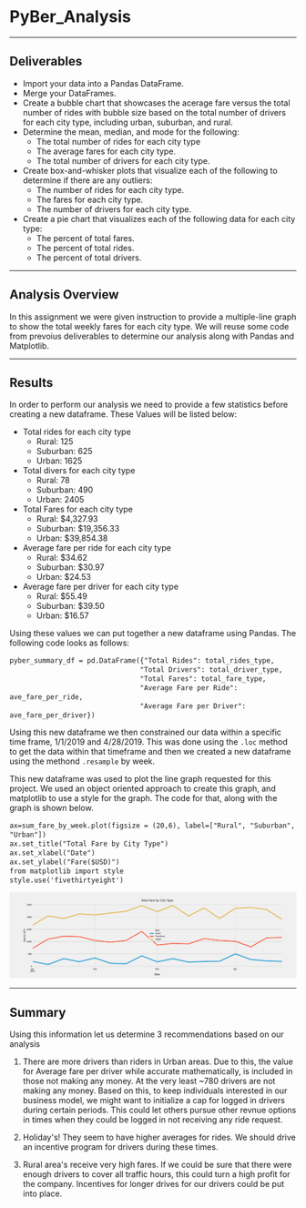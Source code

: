 # PyBer_Analysis
---
## Deliverables
- Import your data into a Pandas DataFrame.
- Merge your DataFrames.
- Create a bubble chart that showcases the acerage fare versus the total number of rides with bubble size based on the total number of drivers for each city type, including urban, suburban, and rural. 
- Determine the mean, median, and mode for the following:
    - The total number of rides for each city type
    - The average fares for each city type.
    - The total number of drivers for each city type.
- Create box-and-whisker plots that visualize each of the following to determine if there are any outliers:
    - The number of rides for each city type.
    - The fares for each city type.
    - The number of drivers for each city type.
- Create a pie chart that visualizes each of the following data for each city type:
    - The percent of total fares.
    - The percent of total rides.
    - The percent of total drivers.
---

## Analysis Overview
In this assignment we were given instruction to provide a multiple-line graph to show the total weekly fares for each city type. We will reuse some code from prevoius deliverables to determine our analysis along with Pandas and Matplotlib.

---
## Results
In order to perform our analysis we need to provide a few statistics before creating a new dataframe. These Values will be listed below:
- Total rides for each city type
    - Rural: 125
    - Suburban: 625
    - Urban: 1625
- Total divers for each city type
    - Rural: 78
    - Suburban: 490
    - Urban: 2405
- Total Fares for each city type
    - Rural: $4,327.93
    - Suburban: $19,356.33
    - Urban: $39,854.38
- Average fare per ride for each city type
    - Rural: $34.62
    - Suburban: $30.97
    - Urban: $24.53
- Average fare per driver for each city type
    - Rural: $55.49
    - Suburban: $39.50
    - Urban: $16.57

Using these values we can put together a new dataframe using Pandas. The following code looks as follows:
```
pyber_summary_df = pd.DataFrame({"Total Rides": total_rides_type,
                                "Total Drivers": total_driver_type,
                                "Total Fares": total_fare_type,
                                "Average Fare per Ride": ave_fare_per_ride,
                                "Average Fare per Driver": ave_fare_per_driver})
```

Using this new dataframe we then constrained our data within a specific time frame, 1/1/2019 and 4/28/2019. This was done using the `.loc` method to get the data within that timeframe and then we created a new dataframe using the methond `.resample` by week. 

This new dataframe was used to plot the line graph requested for this project. We used an object oriented approach to create this graph, and matplotlib to use a style for the graph. The code for that, along with the graph is shown below.
```
ax=sum_fare_by_week.plot(figsize = (20,6), label=["Rural", "Suburban", "Urban"])
ax.set_title("Total Fare by City Type")
ax.set_xlabel("Date")
ax.set_ylabel("Fare($USD)")
from matplotlib import style
style.use('fivethirtyeight')
```
![alt_text](https://github.com/HotMochaNoWhip/PyBer_Analysis/blob/main/analysis/PyBer_fare_summary.png)

---
## Summary
Using this information let us determine 3 recommendations based on our analysis

1) There are more drivers than riders in Urban areas. Due to this, the value for Average fare per driver while accurate mathematically, is included in those not making any money. At the very least ~780 drivers are not making any money. Based on this, to keep individuals interested in our business model, we might want to initialize a cap for logged in drivers during certain periods. This could let others pursue other revnue options in times when they could be logged in not receiving any ride request. 

2) Holiday's! They seem to have higher averages for rides. We should drive an incentive program for drivers during these times.

3) Rural area's receive very high fares. If we could be sure that there were enough drivers to cover all traffic hours, this could turn a high profit for the company. Incentives for longer drives for our drivers could be put into place. 
